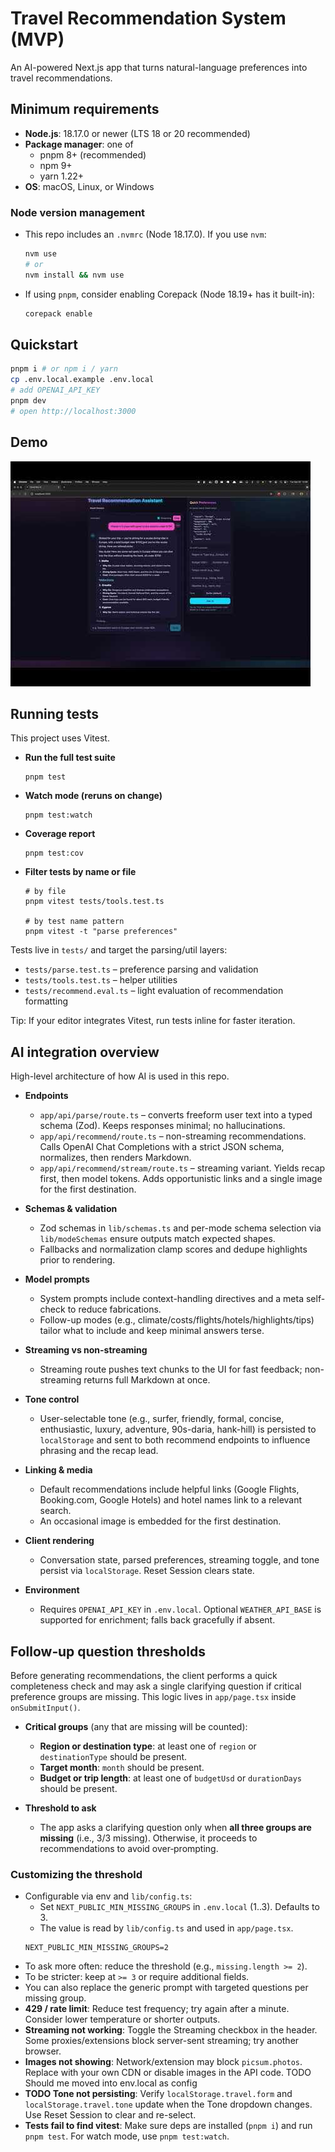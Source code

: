 # Travel Recommendation System (MVP)

An AI-powered Next.js app that turns natural-language preferences into travel recommendations.

## Minimum requirements

- **Node.js**: 18.17.0 or newer (LTS 18 or 20 recommended)
- **Package manager**: one of
  - pnpm 8+ (recommended)
  - npm 9+
  - yarn 1.22+
- **OS**: macOS, Linux, or Windows

### Node version management

- This repo includes an `.nvmrc` (Node 18.17.0). If you use `nvm`:
  ```bash
  nvm use
  # or
  nvm install && nvm use
  ```
- If using `pnpm`, consider enabling Corepack (Node 18.19+ has it built-in):
  ```bash
  corepack enable
  ```

## Quickstart
```bash
pnpm i # or npm i / yarn
cp .env.local.example .env.local
# add OPENAI_API_KEY
pnpm dev
# open http://localhost:3000
```

## Demo

[![Watch the demo](thumb.jpg)](https://www.youtube.com/watch?v=I_Mmd9F5O8c)


## Running tests

This project uses Vitest.

- **Run the full test suite**
  ```
  pnpm test
  ```

- **Watch mode (reruns on change)**
  ```
  pnpm test:watch
  ```

- **Coverage report**
  ```
  pnpm test:cov
  ```

- **Filter tests by name or file**
  ```
  # by file
  pnpm vitest tests/tools.test.ts
  
  # by test name pattern
  pnpm vitest -t "parse preferences"
  ```

Tests live in `tests/` and target the parsing/util layers:
- `tests/parse.test.ts` – preference parsing and validation
- `tests/tools.test.ts` – helper utilities
- `tests/recommend.eval.ts` – light evaluation of recommendation formatting

Tip: If your editor integrates Vitest, run tests inline for faster iteration.

## AI integration overview

High-level architecture of how AI is used in this repo.

- **Endpoints**
  - `app/api/parse/route.ts` – converts freeform user text into a typed schema (Zod). Keeps responses minimal; no hallucinations.
  - `app/api/recommend/route.ts` – non-streaming recommendations. Calls OpenAI Chat Completions with a strict JSON schema, normalizes, then renders Markdown.
  - `app/api/recommend/stream/route.ts` – streaming variant. Yields recap first, then model tokens. Adds opportunistic links and a single image for the first destination.

- **Schemas & validation**
  - Zod schemas in `lib/schemas.ts` and per-mode schema selection via `lib/modeSchemas` ensure outputs match expected shapes.
  - Fallbacks and normalization clamp scores and dedupe highlights prior to rendering.

- **Model prompts**
  - System prompts include context-handling directives and a meta self-check to reduce fabrications.
  - Follow-up modes (e.g., climate/costs/flights/hotels/highlights/tips) tailor what to include and keep minimal answers terse.

- **Streaming vs non-streaming**
  - Streaming route pushes text chunks to the UI for fast feedback; non-streaming returns full Markdown at once.

- **Tone control**
  - User-selectable tone (e.g., surfer, friendly, formal, concise, enthusiastic, luxury, adventure, 90s-daria, hank-hill) is persisted to `localStorage` and sent to both recommend endpoints to influence phrasing and the recap lead.

- **Linking & media**
  - Default recommendations include helpful links (Google Flights, Booking.com, Google Hotels) and hotel names link to a relevant search.
  - An occasional image is embedded for the first destination.

- **Client rendering**

  - Conversation state, parsed preferences, streaming toggle, and tone persist via `localStorage`. Reset Session clears state.

- **Environment**
  - Requires `OPENAI_API_KEY` in `.env.local`. Optional `WEATHER_API_BASE` is supported for enrichment; falls back gracefully if absent.

## Follow‑up question thresholds

Before generating recommendations, the client performs a quick completeness check and may ask a single clarifying question if critical preference groups are missing. This logic lives in `app/page.tsx` inside `onSubmitInput()`.

- **Critical groups** (any that are missing will be counted):
  - **Region or destination type**: at least one of `region` or `destinationType` should be present.
  - **Target month**: `month` should be present.
  - **Budget or trip length**: at least one of `budgetUsd` or `durationDays` should be present.

- **Threshold to ask**
  - The app asks a clarifying question only when **all three groups are missing** (i.e., 3/3 missing). Otherwise, it proceeds to recommendations to avoid over‑prompting.

### Customizing the threshold
- Configurable via env and `lib/config.ts`:
  - Set `NEXT_PUBLIC_MIN_MISSING_GROUPS` in `.env.local` (1..3). Defaults to 3.
  - The value is read by `lib/config.ts` and used in `app/page.tsx`.
  ```env
  NEXT_PUBLIC_MIN_MISSING_GROUPS=2
  ```
- To ask more often: reduce the threshold (e.g., `missing.length >= 2`).
- To be stricter: keep at `>= 3` or require additional fields.
- You can also replace the generic prompt with targeted questions per missing group.
- **429 / rate limit**: Reduce test frequency; try again after a minute. Consider lower temperature or shorter outputs.
- **Streaming not working**: Toggle the Streaming checkbox in the header. Some proxies/extensions block server-sent streaming; try another browser.
- **Images not showing**: Network/extension may block `picsum.photos`. Replace with your own CDN or disable images in the API code. TODO Should me moved into env.local as config
- **TODO Tone not persisting**: Verify `localStorage.travel.form` and `localStorage.travel.tone` update when the Tone dropdown changes. Use Reset Session to clear and re-select.
- **Tests fail to find vitest**: Make sure deps are installed (`pnpm i`) and run `pnpm test`. For watch mode, use `pnpm test:watch`.